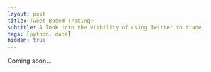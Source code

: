 ```yaml
---
layout: post
title: Tweet Based Trading?
subtitle: A look into the viability of using Twitter to trade.
tags: [python, data]
hidden: true
---
```

Coming soon...